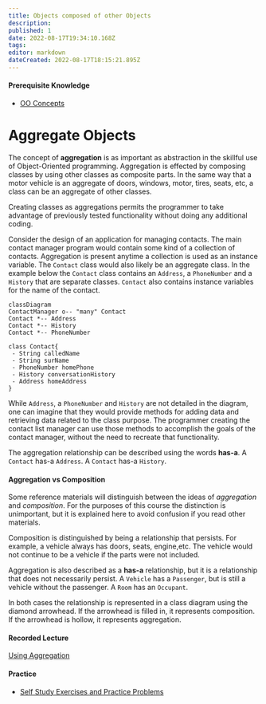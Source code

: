 ```yaml
---
title: Objects composed of other Objects
description: 
published: 1
date: 2022-08-17T19:34:10.168Z
tags: 
editor: markdown
dateCreated: 2022-08-17T18:15:21.895Z
---
```


#### Prerequisite Knowledge
- [OO Concepts](/ooConcepts)

# Aggregate Objects

The concept of **aggregation** is as important as abstraction in the skillful use of Object-Oriented programming. Aggregation is effected by composing classes by using other classes as composite parts. In the same way that a motor vehicle is an aggregate of doors, windows, motor, tires, seats, etc, a class can be an aggregate of other classes.

Creating classes as aggregations permits the programmer to take advantage of previously tested functionality without doing any additional coding.

Consider the design of an application for managing contacts. The main contact manager program would contain some kind of a collection of contacts. Aggregation is present anytime a collection is used as an instance variable.  The `Contact` class would also likely be an aggregate class. In the example below the `Contact` class contains an `Address`, a `PhoneNumber` and a `History` that are separate classes.  `Contact` also contains instance variables for the name of the contact.  

```mermaid
classDiagram
ContactManager o-- "many" Contact
Contact *-- Address
Contact *-- History
Contact *-- PhoneNumber

class Contact{
 - String calledName
 - String surName
 - PhoneNumber homePhone
 - History conversationHistory
 - Address homeAddress
}
```
While `Address`, a `PhoneNumber` and  `History` are not detailed in the diagram, one can imagine that they would provide methods for adding data and retrieving data related to the class purpose. The programmer creating the contact list manager can use those methods to accomplish the goals of the contact manager, without the need to recreate that functionality.

The aggregation relationship can be described using the words **has-a**.   A `Contact` has-a `Address`.  A `Contact` has-a `History`.


#### Aggregation vs Composition

Some reference materials will distinguish between the ideas of *aggregation* and *composition*. For the purposes of this course the distinction is unimportant, but it is explained here to avoid confusion if you read other materials.

Composition is distinguished by being a relationship that persists. For example, a vehicle always has doors, seats, engine,etc. The vehicle would not continue to be a vehicle if the parts were not included.

Aggregation is also described as a **has-a** relationship, but it is a relationship that does not necessarily persist. A `Vehicle` has a `Passenger`, but is still a vehicle without the passenger. A `Room` has an `Occupant`.   

In both cases the relationship is represented in a class diagram using the diamond arrowhead.  If the arrowhead is filled in, it represents composition. If the arrowhead is hollow, it represents aggregation.

#### Recorded Lecture
[Using Aggregation](http://localhost:8000/lectures/ooDesign/Aggregation/)
#### Practice 

- [Self Study Exercises and Practice Problems](/practiceActivities/ooDesign/aggregation)  
